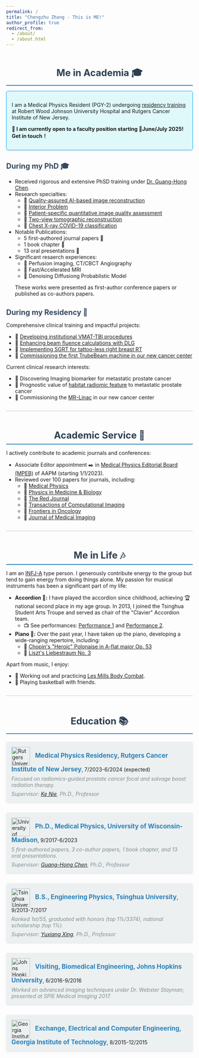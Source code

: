 ```yaml
---
permalink: /
title: "Chengzhu Zhang - This is ME!"
author_profile: true
redirect_from: 
  - /about/
  - /about.html
---
```


<style>
  .section-title {
    font-size: 1.8em;
    font-weight: bold;
    color: #2c3e50;
    margin-top: 2em;
    text-align: center;
    border-bottom: 2px solid #2980b9;
    padding-bottom: 0.3em;
  }

  .subsection-title {
    font-size: 1.4em;
    font-weight: bold;
    color: #34495e;
    margin-top: 1.5em;
    margin-bottom: 0.5em;
  }

  .timeline {
    margin: 1.5em 0;
    padding-left: 0;
    list-style: none;
  }

  .timeline-item {
    margin-bottom: 2em;
    padding: 1em;
    background: #ecf0f1;
    border-radius: 5px;
    box-shadow: 0px 2px 5px rgba(0, 0, 0, 0.1);
  }

  .institution {
    font-weight: bold;
    color: #2980b9;
    font-size: 1.2em;
  }

  .supervisor {
    font-style: italic;
    color: #7f8c8d;
    margin-top: 0.5em;
  }

  .logo {
    width: 50px;
    vertical-align: middle;
    margin-right: 10px;
  }

  .comment {
    font-style: italic;
    color: #7f8c8d;
    margin-top: 0.5em;
  }

  .highlight-box {
    background: #dff9fb;
    border: 1px solid #00a8ff;
    padding: 1em;
    border-radius: 5px;
    margin: 1em 0;
    box-shadow: 0px 2px 5px rgba(0, 0, 0, 0.1);
  }

  .divider {
    height: 1px;
    background-color: #bdc3c7;
    margin: 2em 0;
  }
</style>

<div class="section-title">Me in Academia 🎓</div>

<div class="highlight-box">
  <p>
    I am a Medical Physics Resident (PGY-2) undergoing <a href="https://sites.rutgers.edu/cinj-radiation-oncology/medical-physics-residency/">residency training</a> at Robert Wood Johnson University Hospital and Rutgers Cancer Institute of New Jersey. 
  </p>
  <p><b>📢 I am currently open to a faculty position starting 📅June/July 2025! Get in touch！</b></p>
</div>

<h2 class="subsection-title">During my PhD 🎓</h2>
<ul>
  <li>Received rigorous and extensive PhSD training under <a href="https://scholar.google.com/citations?user=nw7lybEAAAAJ&hl=en">Dr. Guang-Hong Chen</a>.</li>
  <li>Research specialties:
    <ul>
      <li>🔹 <a href="/research/research-1">Quality-assured AI-based image reconstruction</a></li>
      <li>🔹 <a href="/research/research-2">Interior Problem</a></li>
      <li>🔹 <a href="/research/research-3">Patient-specific quantitative image quality assessment</a></li>
      <li>🔹 <a href="/research/research-4">Two-view tomographic reconstruction</a></li>
      <li>🔹 <a href="/research/research-5">Chest X-ray COVID-19 classification</a></li>
    </ul>
  </li>
  <li>Notable Publications:
    <ul>
      <li>5 first-authored journal papers 📄</li>
      <li>1 book chapter 🔖</li>
      <li>13 oral presentations 🎤</li>
    </ul>
  </li>
  <li>Significant resaerch experiences:
    <ul>
      <li>🔹 Perfusion imaging, CT/CBCT Angiography</li>
      <li>🔹 Fast/Accelerated MRI</li>
      <li>🔹 Denoising Diffusiong Probablistic Model</li>
    </ul>
  </li>
  <p>These works were presented as first-author conference papers or published as co-authors papers. 
</ul>

<h2 class="subsection-title">During my Residency 🏥</h2>
<p>Comprehensive clinical training and impactful projects:</p>
<ul>
  <li>🔸 <a href="/clinical/clinical-TBI">Developing institutional VMAT-TBI procedures</a></li>
  <li>🔸 <a href="/clinical/clinical-DLG">Enhancing beam fluence calculations with DLG</a></li>
  <li>🔸 <a href="/clinical/clinical-SGRT">Implementing SGRT for tattoo-less right breast RT</a></li>
  <li>🔸 <a href="/clinical/clinical-TB3Commissioning">Commissioning the first TrubeBeam machine in our new cancer center</a></li>
</ul>
<p>Current clinical research interests:</p>
<ul>
  <li>🔹 Discovering Imaging biomarker for metastatic prostate cancer</li>
  <li>🔹 Prognostic value of <a href="/images/HabitatProstate1.png">habitat radiomic feature</a> to metastatic prostate cancer</li>
  <li>🔹 Commissioning the <a href="/clinical/clinical-MRLC">MR-Linac</a> in our new cancer center </li>
</ul>


<div class="divider"></div>

<div class="section-title">Academic Service 📧</div>

<p>I actively contribute to academic journals and conferences:</p>
<ul>
  <li>Associate Editor appointment ✒️ in <a href="https://www.aapm.org/org/structure/default.asp?committee_code=MPBAE">Medical Physics Editorial Board (MPEB)</a> of AAPM (starting 1/1/2023).</li>
  <li>Reviewed over 100 papers for journals, including:
    <ul>
      <li>📘 <a href="https://aapm.onlinelibrary.wiley.com/journal/24734209">Medical Physics</a></li>
      <li>📗 <a href="https://iopscience.iop.org/journal/0031-9155">Physics in Medicine & Biology</a></li>
      <li>📕 <a href="https://www.redjournal.org/">The Red Journal</a></li>
      <li>📓 <a href="https://ieeexplore.ieee.org/xpl/RecentIssue.jsp?punumber=6745852">Transactions of Computational Imaging</a></li>
      <li>📔 <a href="https://www.frontiersin.org/journals/oncology">Frontiers in Oncology</a></li>
      <li>📒 <a href="https://www.spiedigitallibrary.org/journals/journal-of-medical-imaging">Journal of Medical Imaging</a></li>
    </ul>
  </li>
</ul>

<div class="divider"></div>

<div class="section-title">Me in Life 🎶</div>

<p>I am an <a href="https://www.16personalities.com/infj-personality">INFJ-A</a> type person. I generously contribute energy to the group but tend to gain energy from doing things alone. My passion for musical instruments has been a significant part of my life:</p>

<ul>
  <li>
    <b>Accordion 🎼:</b> I have played the accordion since childhood, achieving 🏆 national second place in my age group. In 2013, I joined the Tsinghua Student Arts Troupe and served as chair of the "Clavier" Accordion team. 
    <ul>
      <li>📺 See performances: <a href="https://www.youtube.com/watch?v=x7G1gQj_ozg">Performance 1</a> and <a href="https://www.youtube.com/watch?v=2bYkOFqpb14">Performance 2</a>.</li>
    </ul>
  </li>
  <li>
    <b>Piano 🎹:</b> Over the past year, I have taken up the piano, developing a wide-ranging repertoire, including:
    <ul>
      <li>🎵 <a href="https://www.youtube.com/watch?v=aZYYoDDmg8M">Chopin's "Heroic" Polonaise in A-flat major Op. 53</a></li>
      <li>🎵 <a href="https://www.youtube.com/watch?v=lhW_tRmpLFs">Liszt's Liebestraum No. 3</a></li>
    </ul>
  </li>
</ul>

<p>Apart from music, I enjoy:</p>
<ul>
  <li>💪 Working out and practicing <a href="https://www.lesmills.com/us/workouts/fitness-classes/bodycombat/">Les Mills Body Combat</a>.</li>
  <li>🏀 Playing basketball with friends.</li>
</ul>


<div class="divider"></div>

<div class="section-title">Education 📚</div>
<ul class="timeline">
  <li class="timeline-item">
    <img src="{{ site.baseurl }}/images/Rutgers_University_Logo.png" alt="Rutgers University" class="logo">
    <span class="institution">Medical Physics Residency, Rutgers Cancer Institute of New Jersey</span>, 7/2023-6/2024 (expected)
    <div class="comment">Focused on radiomics-guided prostate cancer focal and salvage boost radiation therapy.</div>
    <div class="supervisor">Supervisor: <a href="https://scholar.google.com/citations?user=1BKalcwAAAAJ&hl=en">Ke Nie</a>, Ph.D., Professor</div>
  </li>
  <li class="timeline-item">
    <img src="{{ site.baseurl }}/images/Wisconsin_Madison_Logo.png" alt="University of Wisconsin-Madison" class="logo">
    <span class="institution">Ph.D., Medical Physics, University of Wisconsin-Madison</span>, 9/2017-6/2023
    <div class="comment">5 first-authored papers, 3 co-author papers, 1 book chapter, and 13 oral presentations.</div>
    <div class="supervisor">Supervisor: <a href="https://scholar.google.com/citations?user=nw7lybEAAAAJ&hl=en">Guang-Hong Chen</a>, Ph.D., Professor</div>
  </li>
  <li class="timeline-item">
    <img src="{{ site.baseurl }}/images/Tsinghua_University_Logo.png" alt="Tsinghua University" class="logo">
    <span class="institution">B.S., Engineering Physics, Tsinghua University</span>, 9/2013-7/2017
    <div class="comment">Ranked 1st/55, graduated with honors (top 1%/3374), national scholarship (top 1%).</div>
    <div class="supervisor">Supervisor: <a href="https://scholar.google.com/citations?user=iWsEXE0AAAAJ&hl=zh-CN">Yuxiang Xing</a>, Ph.D., Professor</div>
  </li>
  <li class="timeline-item">
    <img src="{{ site.baseurl }}/images/Johns_Hopkins_University_Logo.png" alt="Johns Hopkins University" class="logo">
    <span class="institution">Visiting, Biomedical Engineering, Johns Hopkins University</span>, 6/2016-9/2016
    <div class="comment">Worked on advanced imaging techniques under Dr. Webster Stayman; presented at SPIE Medical Imaging 2017.</div>
  </li>
  <li class="timeline-item">
    <img src="{{ site.baseurl }}/images/GIT_Logo.png" alt="Georgia Institute of Technology" class="logo">
    <span class="institution">Exchange, Electrical and Computer Engineering, Georgia Institute of Technology</span>, 8/2015-12/2015
  </li>
</ul>
